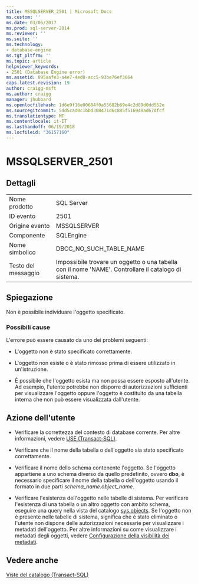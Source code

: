 ```yaml
---
title: MSSQLSERVER_2501 | Microsoft Docs
ms.custom: ''
ms.date: 03/06/2017
ms.prod: sql-server-2014
ms.reviewer: ''
ms.suite: ''
ms.technology:
- database-engine
ms.tgt_pltfrm: ''
ms.topic: article
helpviewer_keywords:
- 2501 (Database Engine error)
ms.assetid: 895aafe3-a4e7-4ed8-acc5-93be76ef3664
caps.latest.revision: 19
author: craigg-msft
ms.author: craigg
manager: jhubbard
ms.openlocfilehash: 1d6e9f16e00684f0a55682b69e4c2d89d0dd552e
ms.sourcegitcommit: 5dd5cad0c1bbd308471d6c885f516948ad67dfcf
ms.translationtype: MT
ms.contentlocale: it-IT
ms.lasthandoff: 06/19/2018
ms.locfileid: "36157160"
---
```

# <a name="mssqlserver2501"></a>MSSQLSERVER_2501
    
## <a name="details"></a>Dettagli  
  
|||  
|-|-|  
|Nome prodotto|SQL Server|  
|ID evento|2501|  
|Origine evento|MSSQLSERVER|  
|Componente|SQLEngine|  
|Nome simbolico|DBCC_NO_SUCH_TABLE_NAME|  
|Testo del messaggio|Impossibile trovare un oggetto o una tabella con il nome 'NAME'. Controllare il catalogo di sistema.|  
  
## <a name="explanation"></a>Spiegazione  
 Non è possibile individuare l'oggetto specificato.  
  
### <a name="possible-causes"></a>Possibili cause  
 L'errore può essere causato da uno dei problemi seguenti:  
  
-   L'oggetto non è stato specificato correttamente.  
  
-   L'oggetto non esiste o è stato rimosso prima di essere utilizzato in un'istruzione.  
  
-   È possibile che l'oggetto esista ma non possa essere esposto all'utente. Ad esempio, l'utente potrebbe non disporre di autorizzazioni sufficienti per visualizzare l'oggetto oppure l'oggetto è costituito da una tabella interna che non può essere visualizzata dall'utente.  
  
## <a name="user-action"></a>Azione dell'utente  
  
-   Verificare la correttezza del contesto di database corrente. Per altre informazioni, vedere [USE &#40;Transact-SQL&#41;](/sql/t-sql/language-elements/use-transact-sql).  
  
-   Verificare che il nome della tabella o dell'oggetto sia stato specificato correttamente.  
  
-   Verificare il nome dello schema contenente l'oggetto. Se l'oggetto appartiene a uno schema diverso da quello predefinito, ovvero **dbo**, è necessario specificare il nome della tabella o dell'oggetto usando il formato in due parti *schema_name.object_name*.  
  
-   Verificare l'esistenza dell'oggetto nelle tabelle di sistema. Per verificare l'esistenza di una tabella o un altro oggetto con ambito schema, eseguire una query nella vista del catalogo [sys.objects](/sql/relational-databases/system-catalog-views/sys-objects-transact-sql). Se l'oggetto non è presente nelle tabelle di sistema, significa che è stato eliminato o l'utente non dispone delle autorizzazioni necessarie per visualizzare i metadati dell'oggetto. Per altre informazioni su come visualizzare i metadati degli oggetti, vedere [Configurazione della visibilità dei metadati](../security/metadata-visibility-configuration.md).  
  
## <a name="see-also"></a>Vedere anche  
 [Viste del catalogo &#40;Transact-SQL&#41;](/sql/relational-databases/system-catalog-views/catalog-views-transact-sql)  
  
  
